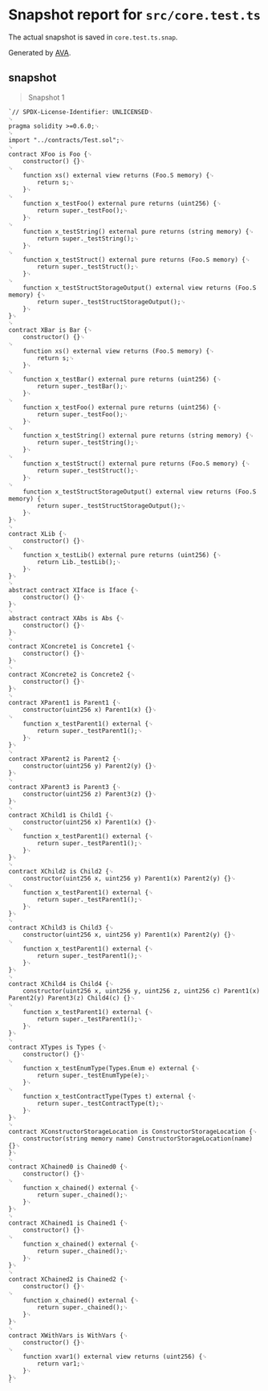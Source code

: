 # Snapshot report for `src/core.test.ts`

The actual snapshot is saved in `core.test.ts.snap`.

Generated by [AVA](https://avajs.dev).

## snapshot

> Snapshot 1

    `// SPDX-License-Identifier: UNLICENSED␊
    ␊
    pragma solidity >=0.6.0;␊
    ␊
    import "../contracts/Test.sol";␊
    ␊
    contract XFoo is Foo {␊
        constructor() {}␊
    ␊
        function xs() external view returns (Foo.S memory) {␊
            return s;␊
        }␊
    ␊
        function x_testFoo() external pure returns (uint256) {␊
            return super._testFoo();␊
        }␊
    ␊
        function x_testString() external pure returns (string memory) {␊
            return super._testString();␊
        }␊
    ␊
        function x_testStruct() external pure returns (Foo.S memory) {␊
            return super._testStruct();␊
        }␊
    ␊
        function x_testStructStorageOutput() external view returns (Foo.S memory) {␊
            return super._testStructStorageOutput();␊
        }␊
    }␊
    ␊
    contract XBar is Bar {␊
        constructor() {}␊
    ␊
        function xs() external view returns (Foo.S memory) {␊
            return s;␊
        }␊
    ␊
        function x_testBar() external pure returns (uint256) {␊
            return super._testBar();␊
        }␊
    ␊
        function x_testFoo() external pure returns (uint256) {␊
            return super._testFoo();␊
        }␊
    ␊
        function x_testString() external pure returns (string memory) {␊
            return super._testString();␊
        }␊
    ␊
        function x_testStruct() external pure returns (Foo.S memory) {␊
            return super._testStruct();␊
        }␊
    ␊
        function x_testStructStorageOutput() external view returns (Foo.S memory) {␊
            return super._testStructStorageOutput();␊
        }␊
    }␊
    ␊
    contract XLib {␊
        constructor() {}␊
    ␊
        function x_testLib() external pure returns (uint256) {␊
            return Lib._testLib();␊
        }␊
    }␊
    ␊
    abstract contract XIface is Iface {␊
        constructor() {}␊
    }␊
    ␊
    abstract contract XAbs is Abs {␊
        constructor() {}␊
    }␊
    ␊
    contract XConcrete1 is Concrete1 {␊
        constructor() {}␊
    }␊
    ␊
    contract XConcrete2 is Concrete2 {␊
        constructor() {}␊
    }␊
    ␊
    contract XParent1 is Parent1 {␊
        constructor(uint256 x) Parent1(x) {}␊
    ␊
        function x_testParent1() external {␊
            return super._testParent1();␊
        }␊
    }␊
    ␊
    contract XParent2 is Parent2 {␊
        constructor(uint256 y) Parent2(y) {}␊
    }␊
    ␊
    contract XParent3 is Parent3 {␊
        constructor(uint256 z) Parent3(z) {}␊
    }␊
    ␊
    contract XChild1 is Child1 {␊
        constructor(uint256 x) Parent1(x) {}␊
    ␊
        function x_testParent1() external {␊
            return super._testParent1();␊
        }␊
    }␊
    ␊
    contract XChild2 is Child2 {␊
        constructor(uint256 x, uint256 y) Parent1(x) Parent2(y) {}␊
    ␊
        function x_testParent1() external {␊
            return super._testParent1();␊
        }␊
    }␊
    ␊
    contract XChild3 is Child3 {␊
        constructor(uint256 x, uint256 y) Parent1(x) Parent2(y) {}␊
    ␊
        function x_testParent1() external {␊
            return super._testParent1();␊
        }␊
    }␊
    ␊
    contract XChild4 is Child4 {␊
        constructor(uint256 x, uint256 y, uint256 z, uint256 c) Parent1(x) Parent2(y) Parent3(z) Child4(c) {}␊
    ␊
        function x_testParent1() external {␊
            return super._testParent1();␊
        }␊
    }␊
    ␊
    contract XTypes is Types {␊
        constructor() {}␊
    ␊
        function x_testEnumType(Types.Enum e) external {␊
            return super._testEnumType(e);␊
        }␊
    ␊
        function x_testContractType(Types t) external {␊
            return super._testContractType(t);␊
        }␊
    }␊
    ␊
    contract XConstructorStorageLocation is ConstructorStorageLocation {␊
        constructor(string memory name) ConstructorStorageLocation(name) {}␊
    }␊
    ␊
    contract XChained0 is Chained0 {␊
        constructor() {}␊
    ␊
        function x_chained() external {␊
            return super._chained();␊
        }␊
    }␊
    ␊
    contract XChained1 is Chained1 {␊
        constructor() {}␊
    ␊
        function x_chained() external {␊
            return super._chained();␊
        }␊
    }␊
    ␊
    contract XChained2 is Chained2 {␊
        constructor() {}␊
    ␊
        function x_chained() external {␊
            return super._chained();␊
        }␊
    }␊
    ␊
    contract XWithVars is WithVars {␊
        constructor() {}␊
    ␊
        function xvar1() external view returns (uint256) {␊
            return var1;␊
        }␊
    }␊
    `
